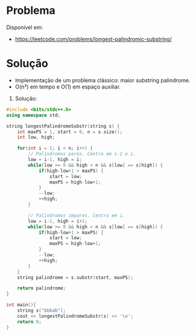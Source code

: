 # Problema

Disponível em:
*   https://leetcode.com/problems/longest-palindromic-substring/

# Solução

*   Implementação de um problema clássico: maior substring palindrome.
*   O(n²) em tempo e O(1) em espaço auxiliar.

1. Solução:

```cpp
#include <bits/stdc++.h>
using namespace std;

string longestPalindromeSubstr(string s) {
    int maxPS = 1, start = 0, n = s.size();
    int low, high;

    for(int i = 1; i < n; i++) {
        // Palíndromos pares. Centro em i-1 e i.
        low = i-1, high = i;
        while(low >= 0 && high < n && s[low] == s[high]) {
            if(high-low+1 > maxPS) {
                start = low;
                maxPS = high-low+1;
            }
            --low;
            ++high;
        }

        // Palíndromos ímpares. Centro em i.
        low = i-1, high = i+1;
        while(low >= 0 && high < n && s[low] == s[high]) {
            if(high-low+1 > maxPS) {
                start = low;
                maxPS = high-low+1;
            }
            --low;
            ++high;
        }
    }
    string palindrome = s.substr(start, maxPS);

    return palindrome;
}

int main(){
    string s("bbbab");
    cout << longestPalindromeSubstr(s) << '\n';
    return 0;
}
```